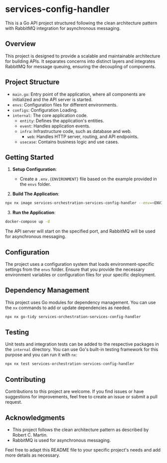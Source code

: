 # services-config-handler

This is a Go API project structured following the clean architecture pattern with RabbitMQ integration for asynchronous messaging.

## Overview

This project is designed to provide a scalable and maintainable architecture for building APIs. It separates concerns into distinct layers and integrates RabbitMQ for message queuing, ensuring the decoupling of components.

## Project Structure

- `main.go`: Entry point of the application, where all components are initialized and the API server is started.
- `envs`: Configuration files for different environments.
- `configs`: Configuration Loading.
- `internal`: The core application code.
  - `entity`: Defines the application's entities.
  - `event`: Handles application events.
  - `infra`: Infrastructure code, such as database and web.
    - `web`: Handles HTTP server, routing, and API endpoints.
  - `usecase`: Contains business logic and use cases.

## Getting Started

1. **Setup Configuration**:

   - Create a `.env.{ENVIRONMENT}` file based on the example provided in the `envs` folder.

2. **Build The Application**:

```sh
npx nx image services-orchestration-services-config-handler --env=<ENVIRONMENT>
```

3. **Run the Application**:

```sh
docker-compose up -d
```

   The API server will start on the specified port, and RabbitMQ will be used for asynchronous messaging.


## Configuration

The project uses a configuration system that loads environment-specific settings from the `envs` folder. Ensure that you provide the necessary environment variables or configuration files for your specific deployment.

## Dependency Management

This project uses Go modules for dependency management. You can use the `nx` commands to add or update dependencies as needed.

```sh
npx nx go-tidy services-orchestration-services-config-handler
```

## Testing

Unit tests and integration tests can be added to the respective packages in the `internal` directory. You can use Go's built-in testing framework for this purpose and you can run it with `nx`:

```sh
npx nx test services-orchestration-services-config-handler
```

## Contributing

Contributions to this project are welcome. If you find issues or have suggestions for improvements, feel free to create an issue or submit a pull request.


## Acknowledgments

- This project follows the clean architecture pattern as described by Robert C. Martin.
- RabbitMQ is used for asynchronous messaging.

Feel free to adapt this README file to your specific project's needs and add more details as necessary.
